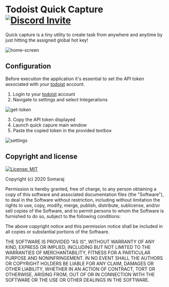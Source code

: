 # Todoist Quick Capture [![Discord Invite](https://img.shields.io/discord/774923765402042389?label=chat&logo=discord&logoColor=%23fff&style=flat-square)](https://discord.gg/JvCZfWfheW)

Quick capture is a tiny utility to create task from anywhere and anytime by just hitting the assigned global hot key!

![home-screen](https://user-images.githubusercontent.com/17797942/117584298-cada1f00-b129-11eb-93ca-bcbeedc3cbfa.png)

## Configuration

Before execution the application it's essential to set the API token associated with your [todoist](https://todoist.com) account.

1. Login to your [todoist](https://todoist.com) account
2. Navigate to settings and select Integerations

![get-token](https://user-images.githubusercontent.com/17797942/98470227-5110b980-220a-11eb-9568-be5f91c38d3e.png)

3. Copy the API token displayed
4. Launch quick capure main window
5. Paste the copied token in the provided textbox

![settings](https://user-images.githubusercontent.com/17797942/117584313-dc232b80-b129-11eb-815b-4661bfb9d7ad.png)

## Copyright and license

[![License: MIT](https://img.shields.io/badge/License-MIT-yellow.svg)](https://opensource.org/licenses/MIT)

Copyright (c) 2020 Somaraj

Permission is hereby granted, free of charge, to any person obtaining a copy
of this software and associated documentation files (the "Software"), to deal
in the Software without restriction, including without limitation the rights
to use, copy, modify, merge, publish, distribute, sublicense, and/or sell
copies of the Software, and to permit persons to whom the Software is
furnished to do so, subject to the following conditions:

The above copyright notice and this permission notice shall be included in all
copies or substantial portions of the Software.

THE SOFTWARE IS PROVIDED "AS IS", WITHOUT WARRANTY OF ANY KIND, EXPRESS OR
IMPLIED, INCLUDING BUT NOT LIMITED TO THE WARRANTIES OF MERCHANTABILITY,
FITNESS FOR A PARTICULAR PURPOSE AND NONINFRINGEMENT. IN NO EVENT SHALL THE
AUTHORS OR COPYRIGHT HOLDERS BE LIABLE FOR ANY CLAIM, DAMAGES OR OTHER
LIABILITY, WHETHER IN AN ACTION OF CONTRACT, TORT OR OTHERWISE, ARISING FROM,
OUT OF OR IN CONNECTION WITH THE SOFTWARE OR THE USE OR OTHER DEALINGS IN THE
SOFTWARE.
